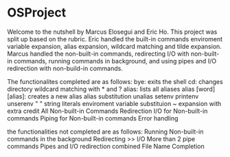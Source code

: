 # OSProject
Welcome to the nutshell by Marcus Elosegui and Eric Ho. This project
was split up based on the rubric. Eric handled the built-in commands
enviroment variable expansion, alias expansion, wildcard matching 
and tilde expansion. Marcus handled the non-built-in commands,
redirecting I/O with non-built-in commands, running commands in
background, and using pipes and I/O redirection with non-build-in 
commands. 

The functionalites completed are as follows:
bye: exits the shell
cd: changes directory
wildcard matching with * and ?
alias: lists all aliases
alias [word] [alias]: creates a new alias
alias substitution
unalias
setenv
printenv
unserenv
" " string literals
enviroment variable substituion
~ expansion with extra credit
All Non-built-in Commands
Redirection I/O for Non-built-in commands
Piping for Non-built-in commands
Error handling


the functionalities not completed are as follows:
Running Non-built-in commands in the background
Redirecting >> I/O
More than 2 pipe commands
Pipes and I/O redirection combined
File Name Completion
